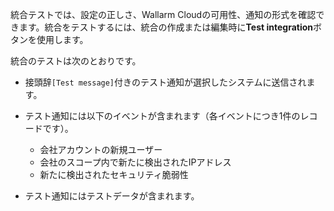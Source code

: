 統合テストでは、設定の正しさ、Wallarm Cloudの可用性、通知の形式を確認できます。統合をテストするには、統合の作成または編集時に**Test integration**ボタンを使用します。

統合のテストは次のとおりです。

* 接頭辞`[Test message]`付きのテスト通知が選択したシステムに送信されます。
* テスト通知には以下のイベントが含まれます（各イベントにつき1件のレコードです）。

    * 会社アカウントの新規ユーザー
    * 会社のスコープ内で新たに検出されたIPアドレス
    * 新たに検出されたセキュリティ脆弱性
* テスト通知にはテストデータが含まれます。